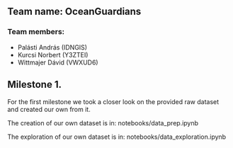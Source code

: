 ## Team name: OceanGuardians

### Team members:
- Palásti András (IDNGIS)
- Kurcsi Norbert (Y3ZTEI)
- Wittmajer Dávid (VWXUD6)

## Milestone 1.

For the first milestone we took a closer look on the provided raw 
dataset and created our own from it.

The creation of our own dataset is in: notebooks/data_prep.ipynb

The exploration of our own dataset is in: notebooks/data_exploration.ipynb
